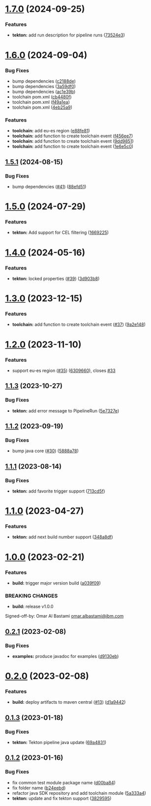 # [1.7.0](https://github.com/IBM/continuous-delivery-java-sdk/compare/1.6.0...1.7.0) (2024-09-25)


### Features

* **tekton:** add run description for pipeline runs ([73524e3](https://github.com/IBM/continuous-delivery-java-sdk/commit/73524e3e08a7b5682d0007248e643d9b83ca5ea7))

# [1.6.0](https://github.com/IBM/continuous-delivery-java-sdk/compare/1.5.1...1.6.0) (2024-09-04)


### Bug Fixes

* bump dependencies ([c2188de](https://github.com/IBM/continuous-delivery-java-sdk/commit/c2188dedd008b7a7fd3009eb693acfa8532f64c8))
* bump dependencies ([3a59df0](https://github.com/IBM/continuous-delivery-java-sdk/commit/3a59df00952a49100ccf36c3e3690921276b0f63))
* bump dependencies ([ac1e39b](https://github.com/IBM/continuous-delivery-java-sdk/commit/ac1e39b30ec68f200174799907d20277118ae6bd))
* toolchain pom.xml ([cb4480f](https://github.com/IBM/continuous-delivery-java-sdk/commit/cb4480f7f9826a50d18dd6758dad28fdb9d8ba58))
* toolchain pom.xml ([f49a1ea](https://github.com/IBM/continuous-delivery-java-sdk/commit/f49a1ea0f9c8f6723a8d7bb9890207e067529890))
* toolchain pom.xml ([4eb25a9](https://github.com/IBM/continuous-delivery-java-sdk/commit/4eb25a9549cafa74f43c1d90e307af0bb87c9ebe))


### Features

* **toolchain:** add eu-es region ([e88fe81](https://github.com/IBM/continuous-delivery-java-sdk/commit/e88fe81fc9e42ef4e5a6f3fca720ff73abe22e20))
* **toolchain:** add function to create toolchain event ([f456ee7](https://github.com/IBM/continuous-delivery-java-sdk/commit/f456ee708d23b4d20ecc79f6a87c574bca2b7bf3))
* **toolchain:** add function to create toolchain event ([9dd9851](https://github.com/IBM/continuous-delivery-java-sdk/commit/9dd9851d382ccda77895e4e39e1df4c97955f602))
* **toolchain:** add function to create toolchain event ([1e6e5c0](https://github.com/IBM/continuous-delivery-java-sdk/commit/1e6e5c02c1787a7de4d42c5d11fdb3079b60d69a))

## [1.5.1](https://github.com/IBM/continuous-delivery-java-sdk/compare/1.5.0...1.5.1) (2024-08-15)


### Bug Fixes

* bump dependencies ([#41](https://github.com/IBM/continuous-delivery-java-sdk/issues/41)) ([88efd51](https://github.com/IBM/continuous-delivery-java-sdk/commit/88efd51a69614e5aea7bd8903940c1085e4bf46c))

# [1.5.0](https://github.com/IBM/continuous-delivery-java-sdk/compare/1.4.0...1.5.0) (2024-07-29)


### Features

* **tekton:** Add support for CEL filtering ([1669225](https://github.com/IBM/continuous-delivery-java-sdk/commit/1669225ae19176bd2e5df5f6ad377ec50fa0b50d))

# [1.4.0](https://github.com/IBM/continuous-delivery-java-sdk/compare/1.3.0...1.4.0) (2024-05-16)


### Features

* **tekton:** locked properties ([#39](https://github.com/IBM/continuous-delivery-java-sdk/issues/39)) ([3d903b8](https://github.com/IBM/continuous-delivery-java-sdk/commit/3d903b89a17a0c4522d772d9bdc942f24f9d620c))

# [1.3.0](https://github.com/IBM/continuous-delivery-java-sdk/compare/1.2.0...1.3.0) (2023-12-15)


### Features

* **toolchain:** add function to create toolchain event ([#37](https://github.com/IBM/continuous-delivery-java-sdk/issues/37)) ([9a2e148](https://github.com/IBM/continuous-delivery-java-sdk/commit/9a2e148c707cdd8f3ad89044a79cab8e042007c9))

# [1.2.0](https://github.com/IBM/continuous-delivery-java-sdk/compare/1.1.3...1.2.0) (2023-11-10)


### Features

* support eu-es region ([#35](https://github.com/IBM/continuous-delivery-java-sdk/issues/35)) ([6309660](https://github.com/IBM/continuous-delivery-java-sdk/commit/63096606be079b2b1e9595d5d32d143a801c7919)), closes [#33](https://github.com/IBM/continuous-delivery-java-sdk/issues/33)

## [1.1.3](https://github.com/IBM/continuous-delivery-java-sdk/compare/1.1.2...1.1.3) (2023-10-27)


### Bug Fixes

* **tekton:** add error message to PipelineRun ([5e7327e](https://github.com/IBM/continuous-delivery-java-sdk/commit/5e7327ec063112189d5332d215ffda2b6bc0bbe6))

## [1.1.2](https://github.com/IBM/continuous-delivery-java-sdk/compare/1.1.1...1.1.2) (2023-09-19)


### Bug Fixes

* bump java core ([#30](https://github.com/IBM/continuous-delivery-java-sdk/issues/30)) ([5888a78](https://github.com/IBM/continuous-delivery-java-sdk/commit/5888a78870a85f28f3df65c5328bc099c5047137))

## [1.1.1](https://github.com/IBM/continuous-delivery-java-sdk/compare/1.1.0...1.1.1) (2023-08-14)


### Bug Fixes

* **tekton:** add favorite trigger support ([713cd5f](https://github.com/IBM/continuous-delivery-java-sdk/commit/713cd5fe87d95c9f8420765ce8eae008691fc902))

# [1.1.0](https://github.com/IBM/continuous-delivery-java-sdk/compare/1.0.0...1.1.0) (2023-04-27)


### Features

* **tekton:** add next build number support ([348a8df](https://github.com/IBM/continuous-delivery-java-sdk/commit/348a8dfa501760eeee121868a2d326510c3848b8))

# [1.0.0](https://github.com/IBM/continuous-delivery-java-sdk/compare/0.2.1...1.0.0) (2023-02-21)


### Features

* **build:** trigger major version build ([a039f09](https://github.com/IBM/continuous-delivery-java-sdk/commit/a039f0906b01be646c8b88b12865ac804c524d30))


### BREAKING CHANGES

* **build:** release v1.0.0

Signed-off-by: Omar Al Bastami <omar.albastami@ibm.com>

## [0.2.1](https://github.com/IBM/continuous-delivery-java-sdk/compare/0.2.0...0.2.1) (2023-02-08)


### Bug Fixes

* **examples:** produce javadoc for examples ([d9130eb](https://github.com/IBM/continuous-delivery-java-sdk/commit/d9130eb8226b54dddc6a23481f0e493e67a998b8))

# [0.2.0](https://github.com/IBM/continuous-delivery-java-sdk/compare/0.1.3...0.2.0) (2023-02-08)


### Features

* **build:** deploy artifacts to maven central ([#13](https://github.com/IBM/continuous-delivery-java-sdk/issues/13)) ([d1a9442](https://github.com/IBM/continuous-delivery-java-sdk/commit/d1a9442719f810c7ed7b6d1bfa9421de2a86626a))

## [0.1.3](https://github.com/IBM/continuous-delivery-java-sdk/compare/0.1.2...0.1.3) (2023-01-18)


### Bug Fixes

* **tekton:** Tekton pipeline java update ([69a4831](https://github.com/IBM/continuous-delivery-java-sdk/commit/69a48310961fe90e6090d6e106cc49f0a6ac154a))

## [0.1.2](https://github.com/IBM/continuous-delivery-java-sdk/compare/v0.1.1...0.1.2) (2023-01-16)


### Bug Fixes

* fix common test module package name ([d00ba84](https://github.com/IBM/continuous-delivery-java-sdk/commit/d00ba8458586d30653aa76dad40a87f234b1e9a8))
* fix folder name ([b24eebd](https://github.com/IBM/continuous-delivery-java-sdk/commit/b24eebd8dbccc7922c379bce7d0723203e3d636f))
* refactor java SDK repository and add toolchain module ([5a333a4](https://github.com/IBM/continuous-delivery-java-sdk/commit/5a333a4b7a93129973caff6b2e47606548709a2c))
* **tekton:** update and fix tekton support ([3829595](https://github.com/IBM/continuous-delivery-java-sdk/commit/3829595f51fb3c2dd3d9ee38d29af841b3e809eb))
